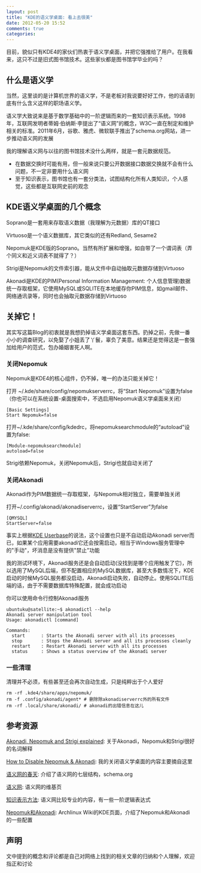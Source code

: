 ```yaml
---
layout: post
title: "KDE的语义学桌面: 看上去很美"
date: 2012-05-20 15:52
comments: true
categories: 
---
```


目前，貌似只有KDE4的家伙们热衷于语义学桌面，并把它强推给了用户。在我看来，这只不过是旧式图书馆技术。这些家伙都是图书馆学毕业的吗？

<!--more-->

## 什么是语义学

当然，这里谈的是计算机世界的语义学，不是老板对我说要好好工作，他的话语到底有什么含义这样的职场语义学。

语义学大致说来是基于数学基础中的一阶逻辑而来的一套知识表示系统。1998年，互联网发明者蒂姆·伯纳斯·李提出了“语义网”的概念，W3C一直在制定和维护相关的标准。2011年6月，谷歌、雅虎、微软联手推出了schema.org网站，进一步推动语义网的发展

我的理解语义网与以往的图书馆技术没什么两样，就是一套元数据规范。

* 在数据交换时可能有用，但一般来说只要公开数据接口数据交换就不会有什么问题，不一定非要用什么语义网
* 至于知识表示，图书馆也有一套分类法，试图结构化所有人类知识，个人感觉，这些都是互联网史前的观念

## KDE语义学桌面的几个概念

Soprano是一套用来存取语义数据（我理解为元数据）库的QT接口

Virtuoso是一个语义数据库，其它类似的还有Redland, Sesame2

Nepomuk是KDE版的Soprano。当然有所扩展和增强，如自带了一个谓词表（弄个同义和近义词表不就得了？）

Strigi是Nepomuk的文件索引器，能从文件中自动抽取元数据存储到Virtuoso

Akonadi是KDE的PIM(Personal Information Management: 个人信息管理)数据统一存取框架，它使用MySQL或SQLITE在本地缓存你PIM信息，如gmail邮件、网络通讯录等，同时也会抽取元数据存储到Virtuoso

## 关掉它！

其实写这篇Blog的初衷就是我想扔掉语义学桌面这套东西。扔掉之前，先做一番小小的调查研究，以免娶了小姐丢了丫鬟，辜负了美意。结果还是觉得这是一套强加给用户的范式，包办婚姻害死人啊。

### 关闭Nepomuk
Nepomuk是KDE4的核心组件，仍不掉，唯一的办法只能关掉它！

打开 ~/.kde/share/config/nepomukserverrc，将“Start Nepomuk”设置为false（你也可以在系统设置-桌面搜索中，不选启用Nepomuk语义学桌面来关闭）
```
[Basic Settings]
Start Nepomuk=false
```

打开~/.kde/share/config/kdedrc，将nepomuksearchmodule的“autoload”设置为false:
```
[Module-nepomuksearchmodule]
autoload=false
```
Strigi依赖Nepomuk，关闭Nepomuk后，Strigi也就自动关闭了

### 关闭Akonadi
Akonadi作为PIM数据统一存取框架，与Nepomuk相对独立，需要单独关闭

打开~/.config/akonadi/akonadiserverrc，设置“StartServer”为false
```
[QMYSQL]
StartServer=false
```
事实上根据[KDE Userbase](http://userbase.kde.org/Akonadi#Disabling_the_Akonadi_subsystem)的说法，这个设置也只是不自动启动Akonadi server而已，如果某个应用需要akonadi它还会按需启动，相当于Windows服务管理中的"手动"，坏消息是没有提供"禁止"功能

我的测试环境下，Akonadi服务还是会自动启动(没找到是哪个应用触发了它)，所以选用了MySQL后端，但不配置相应的MySQL数据库，甚至大多数情况下，KDE启动的时候MySQL服务都没启动，Akonadi启动失败，自动停止。使用SQLITE后端的话，由于不需要数据库特殊配置，就会成功启动

你可以使用命令行控制Akonadi服务
```
ubuntuku@satellite:~$ akonadictl --help
Akonadi server manipulation tool
Usage: akonadictl [command]
 
Commands:
  start      : Starts the Akonadi server with all its processes
  stop       : Stops the Akonadi server and all its processes cleanly
  restart    : Restart Akonadi server with all its processes
  status     : Shows a status overview of the Akonadi server
```

### 一些清理
清理并不必须，有些甚至还会再次自动生成，只是纯粹出于个人爱好

```
rm -rf .kde4/share/apps/nepomuk/
rm -f .config/akonadi/agent* # 删除除akonadiserverrc外的所有文件
rm -rf .local/share/akonadi/ # akonadi的出错信息在这儿
``` 

## 参考资源

[Akonadi, Nepomuk and Strigi explained](http://thomasmcguire.wordpress.com/2009/10/03/akonadi-nepomuk-and-strigi-explained): 关于Akonadi，Nepomuk和Strigi很好的名词解释

[How to Disable Nepomuk & Akonadi](http://ubuntuku.org/16/how-to-disable-nepomuk-akonadi/): 我的关闭语义学桌面的内容主要摘自这里

[语义网的春天](http://select.yeeyan.org/view/163202/204263): 介绍了语义网的七层结构，schema.org

[语义网](http://zh.wikipedia.org/zh/%E8%AF%AD%E4%B9%89%E7%BD%91): 语义网的维基页

[知识表示方法](http://wlzy.aynu.edu.cn/jsj/wlkc/rgznyl2/word/text/chapter04/sec4/part3/text.htm): 语义网比较专业的内容，有一些一阶逻辑表达式

[Nepomuk和Akonadi](https://wiki.archlinux.org/index.php/KDE#Soprano): Archlinux Wiki的KDE页面，介绍了Nepomuk和Akonadi的一些配置

## 声明

文中提到的概念和评论都是自己对网络上找到的相关文章的归纳和个人理解，欢迎指正和讨论